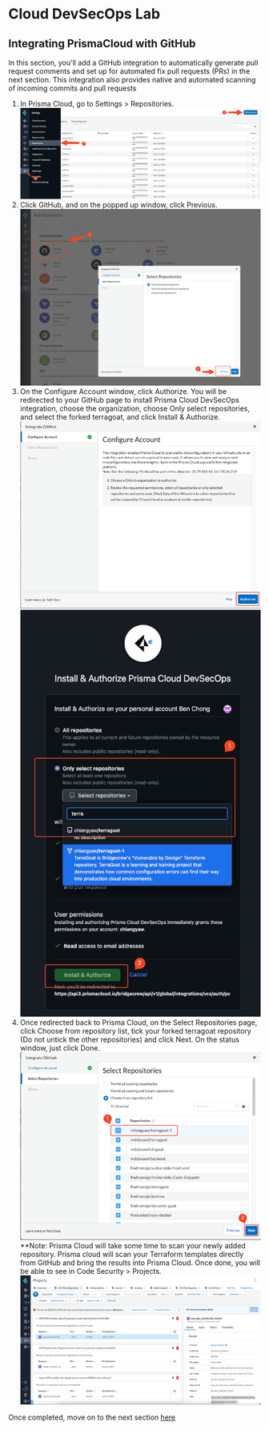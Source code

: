 # Cloud DevSecOps Lab
## Integrating PrismaCloud with GitHub
In this section, you'll add a GitHub integration to automatically generate pull request comments and set up for automated fix pull requests (PRs) in the next section. This integration also provides native and automated scanning of incoming commits and pull requests

1. In Prisma Cloud, go to Settings > Repositories.
![alt text](/resources/pc-add-repo.png?raw=true)
2. Click GitHub, and on the popped up window, click Previous.
![alt text](/resources/pc-add-previous.png?raw=true)
3. On the Configure Account window, click Authorize. You will be redirected to your GitHub page to install Prisma Cloud DevSecOps integration, choose the organization, choose Only select repositories, and select the forked terragoat, and click Install & Authorize.
![alt text](/resources/pc-configure-account.png?raw=true)
![alt text](/resources/github-install-pc.png?raw=true)
4. Once redirected back to Prisma Cloud, on the Select Repositories page, click Choose from repository list, tick your forked terragoat repository (Do not untick the other repositories) and click Next. On the status window, just click Done. 
![alt text](/resources/pc-enable-repo.png?raw=true)
**Note: Prisma Cloud will take some time to scan your newly added repository. Prisma cloud will scan your Terraform templates directly from GitHub and bring the results into Prisma Cloud. Once done, you will be able to see in Code Security > Projects.
![alt text](/resources/pc-codesec-projects.png?raw=true)

Once completed, move on to the next section [here](/09-SettingUpGitHubAction.md)